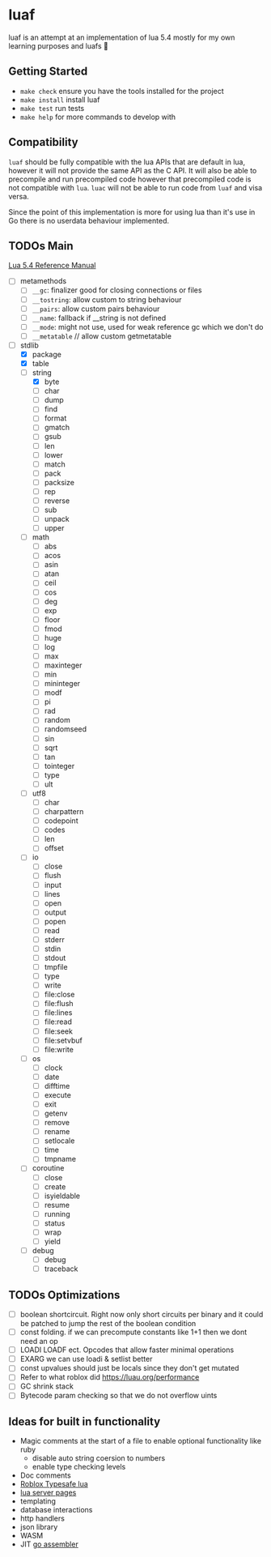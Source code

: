 # luaf
luaf is an attempt at an implementation of lua 5.4 mostly for my own learning
purposes and luafs 🤠

## Getting Started
- `make check` ensure you have the tools installed for the project
- `make install` install luaf
- `make test` run tests
- `make help` for more commands to develop with

## Compatibility
`luaf` should be fully compatible with the lua APIs that are default in lua,
however it will not provide the same API as the C API. It will also be able to
precompile and run precompiled code however that precompiled code is not compatible
with `lua`. `luac` will not be able to run code from `luaf` and visa versa.

Since the point of this implementation is more for using lua than it's use in Go
there is no userdata behaviour implemented.

## TODOs Main
[Lua 5.4 Reference Manual](https://www.lua.org/manual/5.4/)
- [ ] metamethods
  - [ ] `__gc`: finalizer good for closing connections or files
  - [ ] `__tostring`: allow custom to string behaviour
  - [ ] `__pairs`: allow custom pairs behaviour
  - [ ] `__name`: fallback if __string is not defined
  - [ ] `__mode`: might not use, used for weak reference gc which we don't do
  - [ ] `__metatable` // allow custom getmetatable
- [ ] stdlib
  - [x] package
  - [x] table
  - [ ] string
    - [x] byte
    - [ ] char
    - [ ] dump
    - [ ] find
    - [ ] format
    - [ ] gmatch
    - [ ] gsub
    - [ ] len
    - [ ] lower
    - [ ] match
    - [ ] pack
    - [ ] packsize
    - [ ] rep
    - [ ] reverse
    - [ ] sub
    - [ ] unpack
    - [ ] upper
  - [ ] math
    - [ ] abs
    - [ ] acos
    - [ ] asin
    - [ ] atan
    - [ ] ceil
    - [ ] cos
    - [ ] deg
    - [ ] exp
    - [ ] floor
    - [ ] fmod
    - [ ] huge
    - [ ] log
    - [ ] max
    - [ ] maxinteger
    - [ ] min
    - [ ] mininteger
    - [ ] modf
    - [ ] pi
    - [ ] rad
    - [ ] random
    - [ ] randomseed
    - [ ] sin
    - [ ] sqrt
    - [ ] tan
    - [ ] tointeger
    - [ ] type
    - [ ] ult
  - [ ] utf8
    - [ ] char
    - [ ] charpattern
    - [ ] codepoint
    - [ ] codes
    - [ ] len
    - [ ] offset
  - [ ] io
    - [ ] close
    - [ ] flush
    - [ ] input
    - [ ] lines
    - [ ] open
    - [ ] output
    - [ ] popen
    - [ ] read
    - [ ] stderr
    - [ ] stdin
    - [ ] stdout
    - [ ] tmpfile
    - [ ] type
    - [ ] write
    - [ ] file:close
    - [ ] file:flush
    - [ ] file:lines
    - [ ] file:read
    - [ ] file:seek
    - [ ] file:setvbuf
    - [ ] file:write
  - [ ] os
    - [ ] clock
    - [ ] date
    - [ ] difftime
    - [ ] execute
    - [ ] exit
    - [ ] getenv
    - [ ] remove
    - [ ] rename
    - [ ] setlocale
    - [ ] time
    - [ ] tmpname
  - [ ] coroutine
    - [ ] close
    - [ ] create
    - [ ] isyieldable
    - [ ] resume
    - [ ] running
    - [ ] status
    - [ ] wrap
    - [ ] yield
  - [ ] debug
    - [ ] debug
    - [ ] traceback

## TODOs Optimizations
- [ ] boolean shortcircuit. Right now only short circuits per binary and it could
    be patched to jump the rest of the boolean condition
- [ ] const folding. if we can precompute constants like 1+1 then we dont need an op
- [ ] LOADI LOADF ect. Opcodes that allow faster minimal operations
- [ ] EXARG we can use loadi & setlist better
- [ ] const upvalues should just be locals since they don't get mutated
- [ ] Refer to what roblox did https://luau.org/performance
- [ ] GC shrink stack
- [ ] Bytecode param checking so that we do not overflow uints

## Ideas for built in functionality
- Magic comments at the start of a file to enable optional functionality like ruby
    - disable auto string coersion to numbers
    - enable type checking levels
- Doc comments
- [Roblox Typesafe lua](https://luau.org/)
- [lua server pages](https://github.com/clark15b/luasp)
- templating
- database interactions
- http handlers
- json library
- WASM
- JIT [go assembler](https://github.com/twitchyliquid64/golang-asm)

